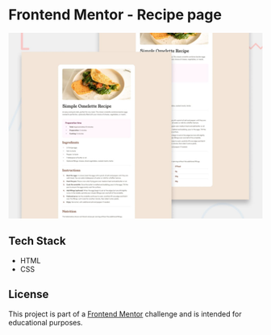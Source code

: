 # Frontend Mentor - Recipe page

![Design preview for the Recipe page coding challenge](./preview.jpg)

## Tech Stack
- HTML
- CSS

## License
This project is part of a [Frontend Mentor](https://www.frontendmentor.io) challenge and is intended for educational purposes.
